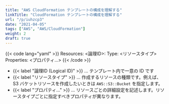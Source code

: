 ```yaml
---
title: "AWS CloudFormation テンプレートの構成を理解する"
linkTitle: "CloudFormation テンプレートの構成を理解する"
url: "/p/iuhzcp3"
date: "2021-04-05"
tags: ["AWS", "AWS/CloudFormation"]
weight: 2
draft: true
---
```


{{< code lang="yaml" >}}
Resources:
  <論理ID>:
    Type: <リソースタイプ>
    Properties:
      <プロパティ...>
{{< /code >}}

- {{< label "論理ID (Logical ID)" >}} ... テンプレート内で一意の ID です
- {{< label "リソースタイプ" >}} ... 作成するリソースの種類です。例えば、S3 バケットリソースを作成したいときは `AWS::S3::Bucket` を指定します。
- {{< label "プロパティ..." >}} ... リソースごとの詳細設定を記述します。リソースタイプごとに指定すべきプロパティが異なります。

